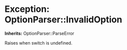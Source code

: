 # Exception: OptionParser::InvalidOption
**Inherits:** OptionParser::ParseError
    

Raises when switch is undefined.



